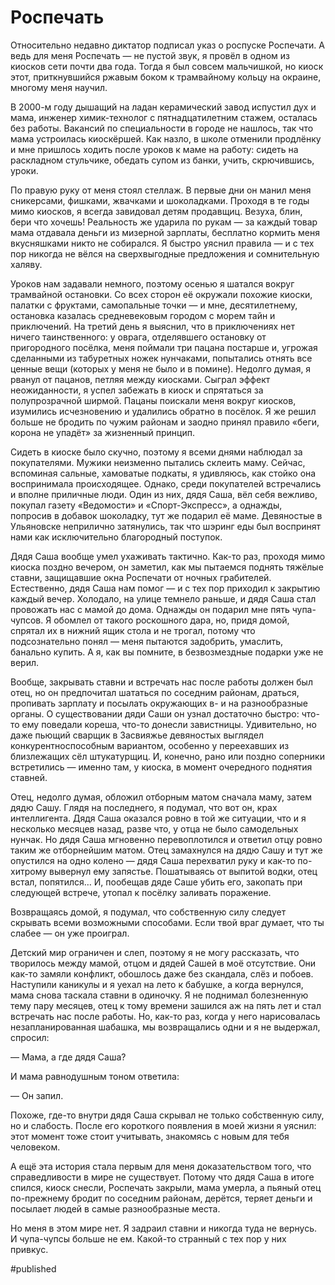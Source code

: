 
# Роспечать
Относительно недавно диктатор подписал указ о роспуске Роспечати. А ведь для меня Роспечать — не пустой звук, я провёл в одном из киосков сети почти два года. Тогда я был совсем мальчишкой, но киоск этот, приткнувшийся ржавым боком к трамвайному кольцу на окраине, многому меня научил.

В 2000-м году дышащий на ладан керамический завод испустил дух и мама, инженер химик-технолог с пятнадцатилетним стажем, осталась без работы. Вакансий по специальности в городе не нашлось, так что мама устроилась киоскёршей. Как назло, в школе отменили продлёнку и мне пришлось ходить после уроков к маме на работу: сидеть на раскладном стульчике, обедать супом из банки, учить, скрючившись, уроки.

По правую руку от меня стоял стеллаж. В первые дни он манил меня сникерсами, фишками, жвачками и шоколадками. Проходя в те годы мимо киосков, я всегда завидовал детям продавщиц. Везуха, блин, бери что хочешь! Реальность же ударила по рукам — за каждый товар мама отдавала деньги из мизерной зарплаты, бесплатно кормить меня вкусняшками никто не собирался. Я быстро уяснил правила — и с тех пор никогда не вёлся на сверхвыгодные предложения и сомнительную халяву.

Уроков нам задавали немного, поэтому осенью я шатался вокруг трамвайной остановки. Со всех сторон её окружали похожие киоски, палатки с фруктами, самопальные точки — и мне, десятилетнему, остановка казалась средневековым городом с морем тайн и приключений. На третий день я выяснил, что в приключениях нет ничего таинственного: у оврага, отделявшего остановку от пригородного посёлка, меня поймали три пацана постарше и, угрожая сделанными из табуретных ножек нунчаками, попытались отнять все ценные вещи (которых у меня не было и в помине). Недолго думая, я рванул от пацанов, петляя между киосками. Сыграл эффект неожиданности, я успел забежать в киоск и спрятаться за полупрозрачной ширмой. Пацаны поискали меня вокруг киосков, изумились исчезновению и удалились обратно в посёлок. Я же решил больше не бродить по чужим районам и заодно принял правило «беги, корона не упадёт» за жизненный принцип.

Сидеть в киоске было скучно, поэтому я всеми днями наблюдал за покупателями. Мужики неизменно пытались склеить маму. Сейчас, вспоминая сальные, хамоватые подкаты, я удивляюсь, как стойко она воспринимала происходящее. Однако, среди покупателей встречались и вполне приличные люди. Один из них, дядя Саша, вёл себя вежливо, покупал газету «Ведомости» и «Спорт-Экспресс», а однажды, попросив в добавок шоколадку, тут же подарил её маме. Девяностые в Ульяновске неприлично затянулись, так что шэринг еды был воспринят нами как исключительно благородный поступок. 

Дядя Саша вообще умел ухаживать тактично. Как-то раз, проходя мимо киоска поздно вечером, он заметил, как мы пытаемся поднять тяжёлые ставни, защищавшие окна Роспечати от ночных грабителей. Естественно, дядя Саша нам помог — и с тех пор приходил к закрытию каждый вечер. Холодало, на улице темнело раньше, и дядя Саша стал провожать нас с мамой до дома. Однажды он подарил мне пять чупа-чупсов. Я обомлел от такого роскошного дара, но, придя домой, спрятал их в нижний ящик стола и не трогал, потому что подсознательно понял — меня пытаются задобрить, умаслить, банально купить. А я, как вы помните, в безвозмездные подарки уже не верил.

Вообще, закрывать ставни и встречать нас после работы должен был отец, но он предпочитал шататься по соседним районам, драться, пропивать зарплату и посылать окружающих в- и на разнообразные органы. О существовании дяди Саши он узнал достаточно быстро: что-то ему поведали кореша, что-то донесли завистницы. Удивительно, но даже пьющий сварщик в Засвияжье девяностых выглядел конкурентноспособным вариантом, особенно у переехавших из близлежащих сёл штукатурщиц. И, конечно, рано или поздно соперники встретились — именно там, у киоска, в момент очередного поднятия ставней.

Отец, недолго думая, обложил отборным матом сначала маму, затем дядю Сашу. Глядя на последнего, я подумал, что вот он, крах интеллигента. Дядя Саша оказался ровно в той же ситуации, что и я несколько месяцев назад, разве что, у отца не было самодельных нунчак. Но дядя Саша мгновенно перевоплотился и ответил отцу ровно таким же отборнейшим матом. Отец замахнулся на дядю Сашу и тут же опустился на одно колено — дядя Саша перехватил руку и как-то по-хитрому вывернул ему запястье. Пошатываясь от выпитой водки, отец встал, попятился… И, пообещав дяде Саше убить его, закопать при следующей встрече, утопал к посёлку заливать поражение.

Возвращаясь домой, я подумал, что собственную силу следует скрывать всеми возможными способами. Если твой враг думает, что ты слабее — он уже проиграл.

Детский мир ограничен и слеп, поэтому я не могу рассказать, что творилось между мамой, отцом и дядей Сашей в моё отсутствие. Они как-то замяли конфликт, обошлось даже без скандала, слёз и побоев. Наступили каникулы и я уехал на лето к бабушке, а когда вернулся, мама снова таскала ставни в одиночку. Я не поднимал болезненную тему пару месяцев, отец к тому времени зашился аж на пять лет и стал встречать нас после работы. Но, как-то раз, когда у него нарисовалась незапланированная шабашка, мы возвращались одни и я не выдержал, спросил:

— Мама, а где дядя Саша?

И мама равнодушным тоном ответила:

— Он запил.

Похоже, где-то внутри дядя Саша скрывал не только собственную силу, но и слабость. После его короткого появления в моей жизни я уяснил: этот момент тоже стоит учитывать, знакомясь с новым для тебя человеком.

А ещё эта история стала первым для меня доказательством того, что справедливости в мире не существует. Потому что дядя Саша в итоге спился, киоск снесли, Роспечать закрыли, мама умерла, а пьяный отец по-прежнему бродит по соседним районам, дерётся, теряет деньги и посылает людей в самые разнообразные места.

Но меня в этом мире нет. Я задраил ставни и никогда туда не вернусь. И чупа-чупсы больше не ем. Какой-то странный с тех пор у них привкус.

#published